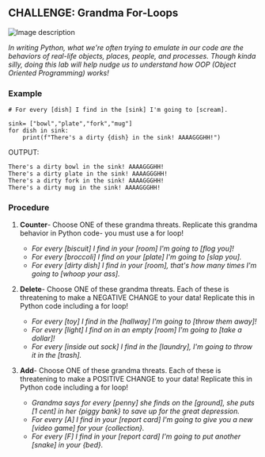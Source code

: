## CHALLENGE: Grandma For-Loops

![Image description](https://media1.tenor.com/images/86af9df2f38dc57e462e6b402775c37e/tenor.gif)

*In writing Python, what we're often trying to emulate in our code are the behaviors of real-life objects, places, people, and processes. Though kinda silly, doing this lab will help nudge us to understand how OOP (Object Oriented Programming) works!*

### Example


    # For every [dish] I find in the [sink] I'm going to [scream].

    sink= ["bowl","plate","fork","mug"]
    for dish in sink:
        print(f"There's a dirty {dish} in the sink! AAAAGGGHH!")

OUTPUT:

    There's a dirty bowl in the sink! AAAAGGGHH!
    There's a dirty plate in the sink! AAAAGGGHH!
    There's a dirty fork in the sink! AAAAGGGHH!
    There's a dirty mug in the sink! AAAAGGGHH!

    
### Procedure

1. **Counter**- Choose ONE of these grandma threats. Replicate this grandma behavior in Python code- you must use a for loop!

    - *For every [biscuit] I find in your [room] I'm going to [flog you]!*
    - *For every [broccoli] I find on your [plate] I'm going to [slap you].*
    - *For every [dirty dish] I find in your [room], that's how many times I'm going to [whoop your ass].*

0. **Delete**- Choose ONE of these grandma threats. Each of these is threatening to make a NEGATIVE CHANGE to your data! Replicate this in Python code including a for loop!

    - *For every [toy] I find in the [hallway] I'm going to [throw them away]!*
    - *For every [light] I find on in an empty [room] I'm going to [take a dollar]!*
    - *For every [inside out sock] I find in the [laundry], I'm going to throw it in the [trash].*

0. **Add**- Choose ONE of these grandma threats. Each of these is threatening to make a POSITIVE CHANGE to your data! Replicate this in Python code including a for loop!

    - *Grandma says for every [penny] she finds on the [ground], she puts [1 cent] in her {piggy bank} to save up for the great depression.*
    - *For every [A] I find in your [report card] I'm going to give you a new [video game] for your {collection}.*
    - *For every [F] I find in your [report card] I'm going to put another [snake] in your {bed}.*

